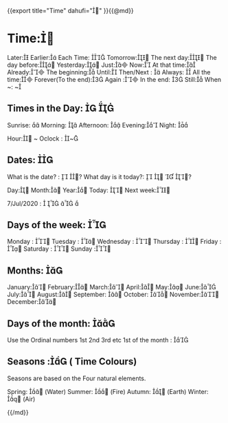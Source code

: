 {{export
title="Time"
dahufi=""
}}{{@md}}

Time:
=======

Later:
Earlier:
Each Time: 
Tomorrow:
The next day:
The day before:
Yesterday:
Just:
Now:
At that time:
Already:
The beginning:
Until:
Then/Next : 
Always: 
All the time:
Forever(To the end):
Again	:
In the end: 
Still:
When ~: ~

Times in the Day:  
--------------------
Sunrise: 
Morning: 
Afternoon: 
Evening:
Night: 

Hour:
~ Oclock : ~


Dates: 
------------
What is the date? :  ?
What day is it today?:    ?

Day:
Month:
Year:
Today: 
Next week:

7/Jul/2020 :    

Days of the week: 
-------------------
Monday      	: 
Tuesday     	: 
Wednesday   	: 
Thursday    	: 
Friday      		: 
Saturday		: 
Sunday		:

Months: 
--------------
January:
February:
March:
April:
May:
June:
July:
August:
September: 
October: 
November:
December:

Days of the month: 
-----------------
Use the Ordinal numbers 1st 2nd 3rd etc
1st of the month : 



Seasons : ( Time Colours)
--------------

Seasons are based on the Four natural elements.

Spring:  (Water)
Summer:  (Fire)
Autumn:  (Earth)
Winter:  (Air)


{{/md}}
